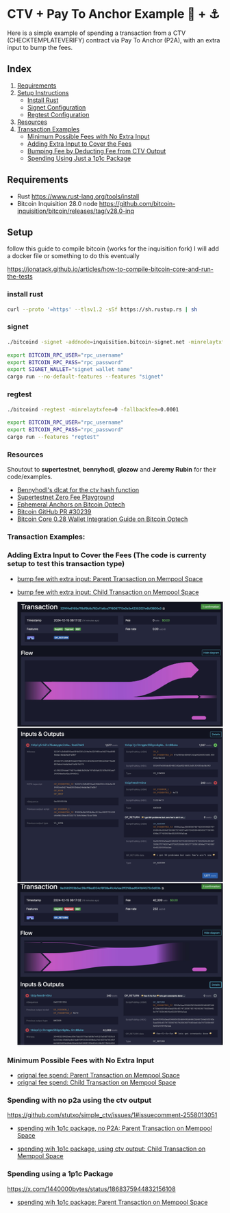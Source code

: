 # CTV + Pay To Anchor Example 🥪 + ⚓

Here is a simple example of spending a transaction from a CTV (CHECKTEMPLATEVERIFY) contract via Pay To Anchor (P2A), with an extra input to bump the fees.

## Index


1. [Requirements](#requirements)
2. [Setup Instructions](#setup)
    - [Install Rust](#install-rust)
    - [Signet Configuration](#signet)
    - [Regtest Configuration](#regtest)
3. [Resources](#resources)
4. [Transaction Examples](#transaction-examples)
    - [Minimum Possible Fees with No Extra Input](#minimum-possible-fees-with-no-extra-input)
    - [Adding Extra Input to Cover the Fees](#adding-extra-input-to-cover-the-fees)
    - [Bumping Fee by Deducting Fee from CTV Output](#bumping-fee-by-deducting-fee-from-ctv-output)
    - [Spending Using Just a 1p1c Package](#spending-using-just-a-1p1c-package)


## Requirements

- Rust https://www.rust-lang.org/tools/install
- Bitcoin Inquisition 28.0 node https://github.com/bitcoin-inquisition/bitcoin/releases/tag/v28.0-inq

## Setup

follow this guide to compile bitcoin (works for the inquisition fork) I will add a docker file or something to do this eventually

https://jonatack.github.io/articles/how-to-compile-bitcoin-core-and-run-the-tests

### install rust

```bash
curl --proto '=https' --tlsv1.2 -sSf https://sh.rustup.rs | sh
```

### signet
```bash
./bitcoind -signet -addnode=inquisition.bitcoin-signet.net -minrelaytxfee=0 -fallbackfee=0.0001
```
```bash
export BITCOIN_RPC_USER="rpc_username"
export BITCOIN_RPC_PASS="rpc_password"
export SIGNET_WALLET="signet wallet name"
cargo run --no-default-features --features "signet"
```

### regtest
```bash
./bitcoind -regtest -minrelaytxfee=0 -fallbackfee=0.0001
```
```bash
export BITCOIN_RPC_USER="rpc_username"
export BITCOIN_RPC_PASS="rpc_password"
cargo run --features "regtest"
```
### Resources

Shoutout to **supertestnet**, **bennyhodl**, **glozow** and **Jeremy Rubin** for their code/examples.

- [Bennyhodl's dlcat for the ctv hash function](https://github.com/bennyhodl/dlcat)
- [Supertestnet Zero Fee Playground](https://x.com/super_testnet/status/1866982166833578286)
- [Ephemeral Anchors on Bitcoin Optech](https://bitcoinops.org/en/topics/ephemeral-anchors/)
- [Bitcoin GitHub PR #30239](https://github.com/bitcoin/bitcoin/pull/30239)
- [Bitcoin Core 0.28 Wallet Integration Guide on Bitcoin Optech](https://bitcoinops.org/en/bitcoin-core-28-wallet-integration-guide/)

### Transaction Examples:

### Adding Extra Input to Cover the Fees (The code is currenty setup to test this transaction type)

- [bump fee with extra input: Parent Transaction on Mempool Space](https://mempool.space/signet/tx/32f4f4e6165e7f8df9b9a762e11a6ca7f16087713e0e3e42352021e6bf3800e3)
- [bump fee with extra input: Child Transaction on Mempool Space](https://mempool.space/signet/tx/9a3582f03b0ac39cff8ed024cf8f38e4fc4a1ee2ff216badf041bf4572c0d03b)

  <img src="/screenshots/zero-fee-ctv-spend-1.png" alt="alt text">
  <img src="/screenshots/zero-fee-ctv-spend-in&outs.png" alt="alt text">
  <img src="/screenshots/anchor-cpfp-spend.png" alt="alt text">

### Minimum Possible Fees with No Extra Input

- [orignal fee spend: Parent Transaction on Mempool Space](https://mempool.space/signet/tx/8b0c09b92387ddbbea7ae2a8bca24e48a28551be4025c50ab74844ac8001077c)
- [orignal fee spend: Child Transaction on Mempool Space](https://mempool.space/signet/tx/bf1e5af2e886a8f2072dcecad6cff1f736084983713bd32df606259e15bab67f)

### Spending with no p2a using the ctv output

https://github.com/stutxo/simple_ctv/issues/1#issuecomment-2558013051

- [spending wih 1p1c package, no P2A: Parent Transaction on Mempool Space](https://mempool.space/signet/tx/7a3768737ae4e20a556de6f475bfc74a13a8fda2287dbabbf6ffe8d7f5500de2)

- [spending wih 1p1c package, using ctv output: Child Transaction on Mempool Space](https://mempool.space/signet/tx/3135e52ad30eb788d455549f4f09b55f887cdd2eb1660180b0e12f10af807cf5)


### Spending using a 1p1c Package

https://x.com/1440000bytes/status/1868375944832156108

- [spending wih 1p1c package: Parent Transaction on Mempool Space](https://mempool.space/signet/tx/75bf34f89d82c4a6783a6f8d51dd7a1d8cdc0799f31a367b01bbec655fd79dab)
